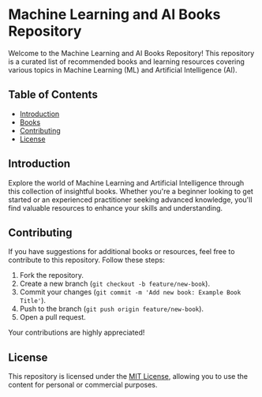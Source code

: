 # Machine Learning and AI Books Repository

Welcome to the Machine Learning and AI Books Repository! This repository is a curated list of recommended books and learning resources covering various topics in Machine Learning (ML) and Artificial Intelligence (AI).

## Table of Contents

- [Introduction](#introduction)
- [Books](#books)
- [Contributing](#contributing)
- [License](#license)

## Introduction

Explore the world of Machine Learning and Artificial Intelligence through this collection of insightful books. Whether you're a beginner looking to get started or an experienced practitioner seeking advanced knowledge, you'll find valuable resources to enhance your skills and understanding.

## Contributing

If you have suggestions for additional books or resources, feel free to contribute to this repository. Follow these steps:

1. Fork the repository.
2. Create a new branch (`git checkout -b feature/new-book`).
3. Commit your changes (`git commit -m 'Add new book: Example Book Title'`).
4. Push to the branch (`git push origin feature/new-book`).
5. Open a pull request.

Your contributions are highly appreciated!

## License

This repository is licensed under the [MIT License](LICENSE), allowing you to use the content for personal or commercial purposes.

